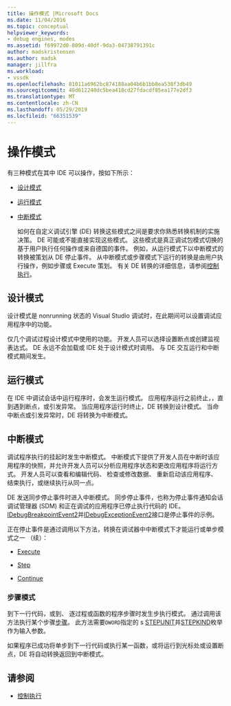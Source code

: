 ```yaml
---
title: 操作模式 |Microsoft Docs
ms.date: 11/04/2016
ms.topic: conceptual
helpviewer_keywords:
- debug engines, modes
ms.assetid: f69972d0-809d-40df-9da3-04738791391c
author: madskristensen
ms.author: madsk
manager: jillfra
ms.workload:
- vssdk
ms.openlocfilehash: 81011a6962bc874188aa04b6b1bb8ea538f3db49
ms.sourcegitcommit: 40d612240dc5bea418cd27fdacdf85ea177e2df3
ms.translationtype: MT
ms.contentlocale: zh-CN
ms.lasthandoff: 05/29/2019
ms.locfileid: "66351539"
---
```

# <a name="operational-modes"></a>操作模式
有三种模式在其中 IDE 可以操作，按如下所示：

- [设计模式](#vsconoperationalmodesanchor1)

- [运行模式](#vsconoperationalmodesanchor2)

- [中断模式](#vsconoperationalmodesanchor3)

  如何在自定义调试引擎 (DE) 转换这些模式之间是要求你熟悉转换机制的实施决策。 DE 可能或不能直接实现这些模式。 这些模式是真正调试包模式切换的基于用户执行任何操作或来自德国的事件。 例如，从运行模式下以中断模式的转换被策划从 DE 停止事件。 从中断模式或步骤模式下运行的转换是由用户执行操作，例如步骤或 Execute 策划。 有关 DE 转换的详细信息，请参阅[控制执行](../../extensibility/debugger/control-of-execution.md)。

## <a name="vsconoperationalmodesanchor1"></a> 设计模式
 设计模式是 nonrunning 状态的 Visual Studio 调试时，在此期间可以设置调试应用程序中的功能。

 仅几个调试过程设计模式中使用的功能。 开发人员可以选择设置断点或创建监视表达式。 DE 永远不会加载或 IDE 处于设计模式时调用。 与 DE 交互运行和中断模式期间发生。

## <a name="vsconoperationalmodesanchor2"></a> 运行模式
 在 IDE 中调试会话中运行程序时，会发生运行模式。 应用程序运行之前终止，，直到遇到断点，或引发异常。 当应用程序运行时终止，DE 转换到设计模式。 当命中断点或引发异常时，DE 将转换为中断模式。

## <a name="vsconoperationalmodesanchor3"></a> 中断模式
 调试程序执行的挂起时发生中断模式。 中断模式下提供了开发人员在中断时该应用程序的快照，并允许开发人员可以分析应用程序状态和更改应用程序将运行方式。 开发人员可以查看和编辑代码、 检查或修改数据、 重新启动该应用程序、 结束执行，或继续执行从同一点。

 DE 发送同步停止事件时进入中断模式。 同步停止事件，也称为停止事件通知会话调试管理器 (SDM) 和正在调试的应用程序已停止执行代码的 IDE。 [IDebugBreakpointEvent2](../../extensibility/debugger/reference/idebugbreakpointevent2.md)并[IDebugExceptionEvent2](../../extensibility/debugger/reference/idebugexceptionevent2.md)接口是停止事件的示例。

 正在停止事件是通过调用以下方法，转换在调试器中中断模式下才能运行或单步模式之一 （续）：

- [Execute](../../extensibility/debugger/reference/idebugprocess3-execute.md)

- [Step](../../extensibility/debugger/reference/idebugprocess3-step.md)

- [Continue](../../extensibility/debugger/reference/idebugprocess3-continue.md)

### <a name="vsconoperationalmodesanchor4"></a> 步骤模式
 到下一行代码，或到、 逐过程或函数的程序步骤时发生步执行模式。 通过调用该方法执行某个步骤[步骤](../../extensibility/debugger/reference/idebugprocess3-step.md)。 此方法需要`DWORD`指定的 s [STEPUNIT](../../extensibility/debugger/reference/stepunit.md)并[STEPKIND](../../extensibility/debugger/reference/stepkind.md)枚举作为输入参数。

 如果程序已成功将单步到下一行代码或执行某一函数，或将运行到光标处或设置断点，DE 将自动转换返回到中断模式。

## <a name="see-also"></a>请参阅
- [控制执行](../../extensibility/debugger/control-of-execution.md)